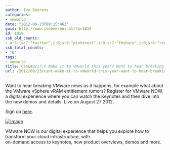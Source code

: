 ```yaml
---
author: Ivo Beerens
categories:
- vmworld
date: "2012-08-23T09:15:46Z"
guid: http://www.ivobeerens.nl/?p=1819
id: 1819
ssb_old_counts:
- a:5:{s:7:"twitter";i:0;s:9:"pinterest";i:0;s:7:"fbshare";i:0;s:6:"reddit";i:0;s:6:"tumblr";i:0;}
ssb_total_counts:
- "0"
tags:
- vmworld
title: Can&#8217;t make it to VMworld this year? Want to hear breaking news?
url: /2012/08/23/cant-make-it-to-vmworld-this-year-want-to-hear-breaking-news/
---
```


Want to hear breaking VMware news as it happens, for example what about the VMware vSphere vRAM entitlement rumors? Register for VMware NOW, a digital experience where you can watch the Keynotes and then dive into the new demos and details. Live on August 27 2012.

Sign up [here](http://bit.ly/VMwareNOW).

[![image](http://localhost/wp-content/uploads/2012/08/image_thumb54.png "image")](http://localhost/wp-content/uploads/2012/08/image55.png)

VMware NOW is our digital experience that helps you explore how to transform your cloud infrastructure, with   
on-demand access to keynotes, new product overviews, demos and more.
